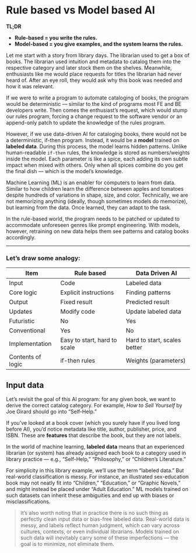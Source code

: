 # Rule based vs Model based AI

**TL;DR**  
- **Rule-based = you write the rules.**  
- **Model-based = you give examples, and the system learns the rules.**  

Let me start with a story from library days. The librarian used to get a box of books. The librarian used intuition and metadata to catalog them into the respective category and later stock them on the shelves. Meanwhile, enthusiasts like me would place requests for titles the librarian had never heard of. After an eye roll, they would ask why this book was needed and how it was relevant.  

If we were to write a program to automate cataloging of books, the program would be deterministic — similar to the kind of programs most FE and BE developers write. Then comes the enthusiast’s request, which would stump our rules program, forcing a change request to the software vendor or an append-only patch to update the knowledge of the rules program.  

However, if we use data-driven AI for cataloging books, there would not be a deterministic, if-then program. Instead, it would be a **model** trained on **labeled data**. During this process, the model learns hidden patterns. Unlike human-readable `if-then` rules, the knowledge is stored as numbers/weights inside the model. Each parameter is like a spice, each adding its own subtle impact when mixed with others. Only when all spices combine do you get the final dish — which is the model’s knowledge.  

Machine Learning (ML) is an enabler for computers to learn from data. Similar to how children learn the difference between apples and tomatoes despite hundreds of variations in shape, size, and color. Technically, we are not memorizing anything (ideally, though sometimes models do memorize), but learning from the data. Once learned, they can adapt to the task.  

In the rule-based world, the program needs to be patched or updated to accommodate unforeseen genres like prompt engineering. With models, however, retraining on new data helps them see patterns and catalog books accordingly.  

---

### Let’s draw some analogy:  

| Item              | Rule based                   | Data Driven AI          |
|-------------------|-----------------------------|-------------------------|
| Input             | Code                        | Labeled data            |
| Core logic        | Explicit instructions       | Finding patterns        |
| Output            | Fixed result                | Predicted result        |
| Updates           | Modify code                 | Update labeled data     |
| Futuristic        | No                          | Yes                     |
| Conventional      | Yes                         | No                      |
| Implementation    | Easy to start, hard to scale| Hard to start, scales better |
| Contents of logic | if-then rules               | Weights (parameters)    |  

## Input data

Let’s revisit the goal of this AI program: for any given book, we want to derive the correct catalog category. For example, *How to Sell Yourself* by Joe Girard should go into “Self-Help.”  

If you’ve looked at a book cover (which you surely have if you lived long before AI), you’d notice metadata like title, author, publisher, price, and ISBN. These are **features** that describe the book, but they are not labels.  

In the world of machine learning, **labeled data** means that an experienced librarian (or system) has already assigned each book to a category used in library practice — e.g., “Self-Help,” “Philosophy,” or “Children’s Literature.”  

For simplicity in this library example, we’ll use the term “labeled data.” But real-world classification is messy. For instance, an illustrated sex-education book may not neatly fit into “Children,” “Education,” or “Graphic Novels,” and might instead be placed under “Adult Education.” ML models trained on such datasets can inherit these ambiguities and end up with biases or misclassifications.  

> It’s also worth noting that in practice there is no such thing as perfectly clean input data or bias-free labeled data. Real-world data is messy, and labels reflect human judgment, which can vary across cultures, contexts, or even individual librarians. Models trained on such data will inevitably carry some of these imperfections — the goal is to minimize, not eliminate them.
